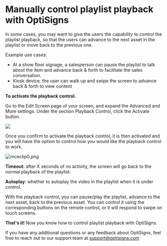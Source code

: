 # Manually control playlist playback with OptiSigns

In some cases, you may want to give the users the capability to control the playlist playback, so that the users can advance to the next asset in the playlist or move back to the previous one.

Example use cases:

* At a show floor signage, a salesperson can pause the playlist to talk about the item and advance back & forth to facilitate the sales conversation.
* Kiosk device, the user can walk up and swipe the screen to advance back & forth to view content

**To activate the playback control.**

Go to the Edit Screen page of your screen, and expand the Advanced and More settings. Under the section Playback Control, click the Activate button.

![](https://support.optisigns.com/hc/article_attachments/14840134352787)

Once you confirm to activate the playback control, it is then activated and you will have the option to control how you would like the playback control to work.

![mceclip0.png](https://support.optisigns.com/hc/article_attachments/4416681682963)

**Timeout**: after X seconds of no activity, the screen will go back to the normal playback of the playlist.

**Autoplay**: whether to autoplay the video in the playlist when it is under control.

With the playback control, you can pause/play the playlist, advance to the next asset, back to the previous asset. You can control it using the corresponding buttons on the remote control, or it will respond to swipe on touch screens.

**That's it!** Now you know how to control playlist playback with OptiSigns.

If you have any additional questions or any feedback about OptiSigns, feel free to reach out to our support team at [support@optisigns.com](mailto:support@optisigns.com)